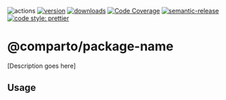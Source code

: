 ![actions][actions-badge]
[![version][version-badge]][package] [![downloads][downloads-badge]][npmtrends]
[![Code Coverage][coverage-badge]][coverage]
[![semantic-release][semantic-release-badge]][semantic-release]
[![code style: prettier][prettier-badge]][prettier]

# @comparto/package-name

[Description goes here]

## Usage

[actions-badge]: https://img.shields.io/github/workflow/status/comparto/package-name/Release?label=actions&logo=github-actions&style=flat-square
[version-badge]: https://img.shields.io/npm/v/@comparto/package-name.svg?logo=npm&style=flat-square
[package]: https://www.npmjs.com/package/@comparto/package-name
[downloads-badge]: https://img.shields.io/npm/dm/@comparto/package-name.svg?logo=npm&style=flat-square
[npmtrends]: http://www.npmtrends.com/@comparto/package-name
[semantic-release]: https://github.com/semantic-release/semantic-release
[semantic-release-badge]: https://img.shields.io/badge/%20%20%F0%9F%93%A6%F0%9F%9A%80-semantic--release-e10079.svg?style=flat-square
[coverage-badge]: https://img.shields.io/codecov/c/github/comparto/package-name.svg?style=flat-square
[coverage]: https://codecov.io/github/comparto/package-name
[prettier-badge]: https://img.shields.io/badge/code_style-prettier-ff69b4.svg?style=flat-square
[prettier]: https://github.com/prettier/prettier

